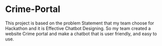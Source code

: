 # Crime-Portal
This project is based on the problem Statement that my team choose for Hackathon and it is Effective Chatbot Designing. So my team created a website Crime portal and make a chatbot that is user friendly, and easy to use.
